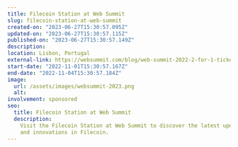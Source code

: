 ```yaml
---
title: Filecoin Station at Web Summit
slug: filecoin-station-at-web-summit
created-on: "2023-06-27T15:30:57.095Z"
updated-on: "2023-06-27T15:30:57.115Z"
published-on: "2023-06-27T15:30:57.149Z"
description:
location: Lisbon, Portugal
external-link: https://websummit.com/blog/web-summit-2022-2-for-1-tickets
start-date: "2022-11-01T15:30:57.167Z"
end-date: "2022-11-04T15:30:57.184Z"
image:
  url: /assets/images/websummit-2023.png
  alt:
involvement: sponsored
seo:
  title: Filecoin Station at Web Summit
  description:
    Visit the Filecoin Station at Web Summit to discover the latest updates
    and innovations in Filecoin.
---
```

